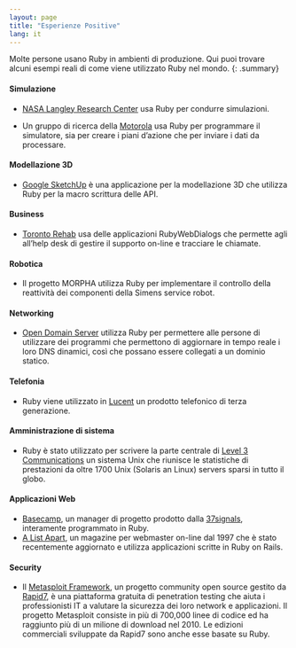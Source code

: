 ```yaml
---
layout: page
title: "Esperienze Positive"
lang: it
---
```


Molte persone usano Ruby in ambienti di produzione. Qui puoi trovare
alcuni esempi reali di come viene utilizzato Ruby nel mondo.
{: .summary}

#### Simulazione

* [NASA Langley Research Center][1] usa Ruby per condurre simulazioni.

* Un gruppo di ricerca della [Motorola][2] usa Ruby per programmare il
  simulatore, sia per creare i piani d’azione che per inviare i dati da
  processare.

#### Modellazione 3D

* [Google SketchUp][3] è una applicazione per la modellazione 3D che
  utilizza Ruby per la macro scrittura delle API.

#### Business

* [Toronto Rehab][4] usa delle applicazioni RubyWebDialogs che permette
  agli all’help desk di gestire il supporto on-line e tracciare le
  chiamate.

#### Robotica

* Il progetto MORPHA utilizza Ruby per implementare il controllo
  della reattività dei componenti della Simens service robot.

#### Networking

* [Open Domain Server][6] utilizza Ruby per permettere alle persone di
  utilizzare dei programmi che permettono di aggiornare in tempo reale i
  loro DNS dinamici, così che possano essere collegati a un dominio
  statico.

#### Telefonia

* Ruby viene utilizzato in [Lucent][7] un prodotto telefonico di terza
  generazione.

#### Amministrazione di sistema

* Ruby è stato utilizzato per scrivere la parte centrale di [Level 3
  Communications][8] un sistema Unix che riunisce le statistiche di
  prestazioni da oltre 1700 Unix (Solaris an Linux) servers sparsi in
  tutto il globo.

#### Applicazioni Web

* [Basecamp][9], un manager di progetto prodotto dalla [37signals][10],
  interamente programmato in Ruby.
* [A List Apart][11], un magazine per webmaster on-line dal 1997 che è
  stato recentemente aggiornato e utilizza applicazioni scritte in Ruby
  on Rails.

#### Security

* Il [Metasploit Framework][metasploit], un progetto community open source
  gestito da [Rapid7][rapid7], è una piattaforma gratuita di penetration
  testing che aiuta i professionisti IT a valutare la sicurezza dei
  loro network e applicazioni.
  Il progetto Metasploit consiste in più di 700,000 linee di codice ed ha
  raggiunto più di un milione di download nel 2010.
  Le edizioni commerciali sviluppate da Rapid7 sono anche esse basate su Ruby.



[1]: http://www.larc.nasa.gov/
[2]: http://www.motorola.com
[3]: http://www.sketchup.com/
[4]: https://www.uhn.ca/TorontoRehab
[6]: http://ods.org/
[7]: http://www.lucent.com/
[8]: http://www.level3.com/
[9]: http://www.basecamphq.com
[10]: http://www.37signals.com
[11]: http://www.alistapart.com
[metasploit]: http://www.metasploit.com
[rapid7]: http://www.rapid7.com
